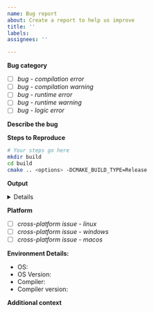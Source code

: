 ```yaml
---
name: Bug report
about: Create a report to help us improve
title: ''
labels: 
assignees: ''

---
```


**Bug category**
<!-- Mark the bug category with an x-->
- [ ] *bug - compilation error*
- [ ] *bug - compilation warning*
- [ ] *bug - runtime error*
- [ ] *bug - runtime warning*
- [ ] *bug - logic error*

**Describe the bug**

**Steps to Reproduce**

```bash
# Your steps go here
mkdir build
cd build
cmake .. <options> -DCMAKE_BUILD_TYPE=Release
```

**Output**

<details>
 
```console
# The output you got
```
</details>

**Platform**
<!-- Mark your platform with an x-->
- [ ] *cross-platform issue - linux*
- [ ] *cross-platform issue - windows*
- [ ] *cross-platform issue - macos*

**Environment Details:**
 - OS: 
 - OS Version: 
 - Compiler:
 - Compiler version:

**Additional context**
<!--optional-->
